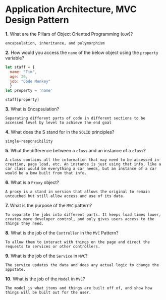 # Application Architecture, MVC Design Pattern

**1.** What are the Pillars of Object Oriented Programming (`OOP`)?
<!-- enter you answer in the space below -->
```
encapsulation, inheritance, and polymorphism
```
**2.** How would you access the `name` of the below object using the `property` variable?
```js
let staff = {
  name: "Tim",
  age: 26,
  job: "Code Monkey"
  }
let property = 'name'
```
<!-- enter you answer in the space below -->
```
staff[property]
```
**3.** What is Encapsulation?
<!-- enter you answer in the space below -->
```
Separating different parts of code in different sections to be accessed level by level to achieve the end goal
```
**4.** What does the S stand for in the `SOLID` principles?
<!-- enter you answer in the space below -->
```
single-responsibility
```
**5.** What the difference between a `class` and an instance of a `class`?
<!-- enter you answer in the space below -->
```
A class contains all the information that may need to be accessed in creation, page load, etc. An instance is just using that info, like a car class would be everything a car needs, but an instance of a car would be a bmw built from that info.
```
**6.** What is a `Proxy` object?
<!-- enter you answer in the space below -->
```
A proxy is a stand in version that allows the original to remain untouched but still allow access and use of its data.
```

**7.** What is the purpose of the `MVC` pattern?
<!-- enter you answer in the space below -->
```
To separate the jobs into different parts. It keeps load times lower, creates more developer control, and only gives users access to the things they need.
```
**8.** What is the job of the `Controller` in the `MVC` Pattern?
<!-- enter you answer in the space below -->
```
To allow them to interact with things on the page and direct the requests to services or other controllers.
```

**9.** What is the job of the `Service` in `MVC`?
<!-- enter you answer in the space below -->
```
The service updates the data and does any actual logic to change the appstate.
```
**10.** What is the job of the `Model` in `MVC`?
<!-- enter you answer in the space below -->
```
The model is what items and things are built off of, and show how things will be built out for the user.
```
